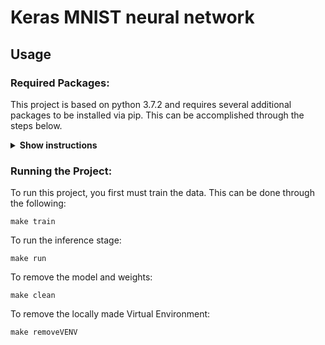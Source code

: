 # Keras MNIST neural network

## Usage
### Required Packages:
This project is based on python 3.7.2 and requires several additional packages to be installed via pip.  This can be accomplished through the steps below.

<details><summary><b>Show instructions</b></summary>
    <br />
    Creating a virtual environment is recommended if you do not wish to install
    various packages required to run this project into your python environment.
    To create a temporary environment local to this project:
    python3 -m venv env

1. (optional) Create a local virtual environment: 

    ```
    python3 -m venv env 
    source env/bin/activate
    ```

2. Install the packages listed in requirements.txt
    ```
    pip install -r requirements.txt
    ```

3. To exit the virtual environment:
    ```
    deactivate
    ```
</details>

### Running the Project:
To run this project, you first must train the data.  This can be done through the following:
```
make train
```

To run the inference stage:
```
make run
```

To remove the model and weights:
```
make clean
```

To remove the locally made Virtual Environment:
```
make removeVENV
```
